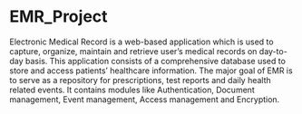 # EMR_Project

Electronic Medical Record is a web-based application which is used to capture, organize, maintain and retrieve user’s medical records on day-to-day basis. This application consists of a comprehensive database used to store and access patients’ healthcare information. The major goal of EMR is to serve as a repository for prescriptions, test reports and daily health related events. It contains modules like Authentication, Document management, Event management, Access management and Encryption.
